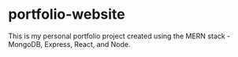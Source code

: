 # portfolio-website
This is my personal portfolio project created using the MERN stack - MongoDB, Express, React, and Node.
